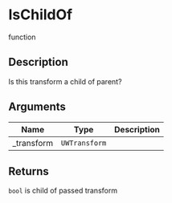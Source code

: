 # IsChildOf

<span class="badge badge-secondary">function</span>

## Description
Is this transform a child of parent?

## Arguments
| Name | Type | Description |
| ---- | ---- | ----------- |
| _transform | `UWTransform` |  |

## Returns
`bool` is child of passed transform
